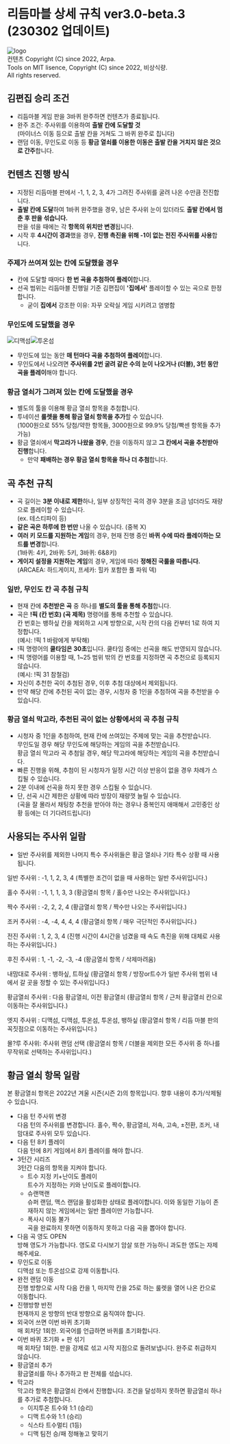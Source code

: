 # 리듬마블 상세 규칙 ver3.0-beta.3 (230302 업데이트)
![logo](/assets/logo.png)  
컨텐츠 Copyright (C) since 2022, Arpa.  
Tools on MIT lisence, Copyright (C) since 2022, 비상식량.  
All rights reserved.

## 김편집 승리 조건
- 리듬마블 게임 판을 3바퀴 완주하면 컨텐츠가 종료됩니다.
- 완주 조건: 주사위를 이용하여 **출발 칸에 도달할 것**  
(마이너스 이동 등으로 출발 칸을 거쳐도 그 바퀴 완주로 칩니다)
- 랜덤 이동, 무인도로 이동 등 **황금 열쇠를 이용한 이동은 출발 칸을 거치지 않은 것으로 간주**합니다.

## 컨텐츠 진행 방식
- 지정된 리듬마블 판에서 -1, 1, 2, 3, 4가 그려진 주사위를 굴려 나온 수만큼 전진합니다.
- **출발 칸에 도달**하여 1바퀴 완주했을 경우, 남은 주사위 눈이 있더라도 **출발 칸에서 멈춘 후 판을 섞습니다.**  
판을 섞을 때에는 각 **항목의 위치만 변경**됩니다.
- 시작 후 **4시간이 경과**했을 경우, **진행 촉진을 위해 -1이 없는 전진 주사위를 사용**합니다.

### 주제가 쓰여져 있는 칸에 도달했을 경우
- 칸에 도달할 때마다 **한 번 곡을 추첨하여 플레이**합니다.
- 선곡 범위는 리듬마블 진행일 기준 김편집이 **'집에서'** 플레이할 수 있는 곡으로 한정합니다.
  - 굳이 __집에서__ 강조한 이유: 자꾸 오락실 게임 시키려고 염병함

### 무인도에 도달했을 경우
![디맥섬](/assets/godjmax.png)![투온섬](/assets/goez2on.png)
- 무인도에 있는 동안 **매 턴마다 곡을 추첨하여 플레이**합니다.
- 무인도에서 나오려면 **주사위를 2번 굴려 같은 수의 눈이 나오거나 (더블), 3턴 동안 곡을 플레이**해야 합니다.

### 황금 열쇠가 그려져 있는 칸에 도달했을 경우
- 별도의 툴을 이용해 황금 열쇠 항목을 추첨합니다.
- 투네이션 **룰렛을 통해 황금 열쇠 항목을 추가**할 수 있습니다.  
(1000원으로 55% 당첨/약한 항목들, 3000원으로 99.9% 당첨/빡센 항목들 추가 가능)
- 황금 열쇠에서 **막고라가 나왔을 경우**, 칸을 이동하지 않고 **그 칸에서 곡을 추천받아 진행**합니다.
  - 만약 **패배하는 경우 황금 열쇠 항목을 하나 더 추첨**합니다.

## 곡 추천 규칙
- 곡 길이는 **3분 이내로 제한**하나, 일부 상징적인 곡의 경우 3분을 조금 넘더라도 재량으로 플레이할 수 있습니다.  
(ex. 테스티파이 등)
- **같은 곡은 하루에 한 번만** 나올 수 있습니다. (중복 X)
- **여러 키 모드를 지원하는 게임**의 경우, 현재 진행 중인 **바퀴 수에 따라 플레이하는 모드를 변경**합니다.  
(1바퀴: 4키, 2바퀴: 5키, 3바퀴: 6&8키)
- **게이지 설정을 지원하는 게임**의 경우, 게임에 따라 **정해진 국룰을 따릅니다.**  
(ARCAEA: 하드게이지, 프세카: 힐카 포함한 풀 파워 덱)

### 일반, 무인도 칸 곡 추첨 규칙
- 현재 칸에 **추천받은 곡** 중 하나를 **별도의 툴을 통해 추첨**합니다.
- 곡은 **!픽 (칸 번호) (곡 제목)** 명령어를 통해 추천할 수 있습니다.  
칸 번호는 뱅하싶 칸을 제외하고 시계 방향으로, 시작 칸의 다음 칸부터 1로 하여 지정합니다.  
(예시: !픽 1 바람에게 부탁해)
- !픽 명령어의 **쿨타임은 30초**입니다. 쿨타임 중에는 선곡을 해도 반영되지 않습니다.
- !픽 명령어를 이용할 때, 1~25 범위 밖의 칸 번호를 지정하면 곡 추천으로 등록되지 않습니다.  
(예시: !픽 31 참철검)
- 자신이 추천한 곡이 추첨된 경우, 이후 추첨 대상에서 제외됩니다.
- 만약 해당 칸에 추천된 곡이 없는 경우, 시청자 중 1인을 추첨하여 곡을 추천받을 수 있습니다.

### 황금 열쇠 막고라, 추천된 곡이 없는 상황에서의 곡 추첨 규칙
- 시청자 중 1인을 추첨하여, 현재 칸에 쓰여있는 주제에 맞는 곡을 추천받습니다.  
무인도일 경우 해당 무인도에 해당하는 게임의 곡을 추천받습니다.  
황금 열쇠 막고라 곡 추첨일 경우, 해당 막고라에 해당하는 게임의 곡을 추천받습니다.
- 빠른 진행을 위해, 추첨이 된 시청자가 일정 시간 이상 반응이 없을 경우 차례가 스킵될 수 있습니다.
- 2분 이내에 선곡을 하지 못한 경우 스킵될 수 있습니다.
- 단, 선곡 시간 제한은 상황에 따라 방장이 재량껏 늘릴 수 있습니다.  
(곡을 잘 몰라서 채팅창 추천을 받아야 하는 경우나 중복인지 애매해서 고민중인 상황 등에는 더 기다려드립니다)

## 사용되는 주사위 일람
 - 일반 주사위를 제외한 나머지 특수 주사위들은 황금 열쇠나 기타 특수 상황 때 사용됩니다.

 일반 주사위 : -1, 1, 2, 3, 4
 (특별한 조건이 없을 때 사용하는 일반 주사위입니다.)

 홀수 주사위 : -1, 1, 1, 3, 3
 (황금열쇠 항목 / 홀수만 나오는 주사위입니다.)

 짝수 주사위 : -2, 2, 2, 4
 (황금열쇠 항목 / 짝수만 나오는 주사위입니다.)

 조커 주사위 : -4, -4, 4, 4, 4
 (황금열쇠 항목 / 매우 극단적인 주사위입니다.)

 전진 주사위 : 1, 2, 3, 4
 (진행 시간이 4시간을 넘겼을 때 속도 촉진을 위해 대체로 사용하는 주사위입니다.)

 후진 주사위 : 1, -1, -2, -3, -4
 (황금열쇠 항목 / 삭제마려움)

 내맘대로 주사위 : 뱅하싶, 트하싶
 (황금열쇠 항목 / 방장or트수가 일반 주사위 범위 내에서 갈 곳을 정할 수 있는 주사위입니다.)

 황금열쇠 주사위 : 다음 황금열쇠, 이전 황금열쇠
 (황금열쇠 항목 / 근처 황금열쇠 칸으로 이동하는 주사위입니다.)
 
 엣지 주사위 : 디맥섬, 디맥섬, 투온섬, 투온섬, 뱅하싶
 (황금열쇠 항목 / 리듬 마블 판의 꼭짓점으로 이동하는 주사위입니다.)
 
 몰?루 주사위: 주사위 랜덤 선택
 (황금열쇠 항목 / 더블을 제외한 모든 주사위 중 하나를 무작위로 선택하는 주사위입니다.)

## 황금 열쇠 항목 일람
본 황금열쇠 항목은 2022년 겨울 시즌(시즌 2)의 항목입니다. 향후 내용이 추가/삭제될 수 있습니다.
- 다음 턴 주사위 변경  
다음 턴의 주사위를 변경합니다. 홀수, 짝수, 황금열쇠, 저속, 고속, ±전환, 조커, 내맘대로 주사위 모두 있습니다.
- 다음 턴 8키 플레이  
다음 턴에 8키 게임에서 8키 플레이를 해야 합니다.
- 3턴간 시리즈  
3턴간 다음의 항목을 지켜야 합니다.
  - 트수 지정 키+난이도 플레이  
  트수가 지정하는 키와 난이도로 플레이합니다.
  - 슈랜맥랜  
  슈퍼 랜덤, 맥스 랜덤을 활성화한 상태로 플레이합니다. 이와 동일한 기능이 존재하지 않는 게임에서는 일반 플레이만 가능합니다.
  - 폭사시 이동 불가  
  곡을 완료하지 못하면 이동하지 못하고 다음 곡을 뽑아야 합니다.
- 다음 곡 영도 OPEN  
방해 영도가 가능합니다. 영도로 다시보기 암살 또한 가능하니 과도한 영도는 자제해주세요.
- 무인도로 이동  
디맥섬 또는 투온섬으로 강제 이동합니다.
- 완전 랜덤 이동  
진행 방향으로 시작 다음 칸을 1, 마지막 칸을 25로 하는 룰렛을 열어 나온 칸으로 이동합니다.
- 진행방향 반전  
현재까지 온 방향의 반대 방향으로 움직여야 합니다.
- 외국어 쓰면 이번 바퀴 초기화  
매 회차당 1회한. 외국어를 언급하면 바퀴를 초기화합니다.
- 이번 바퀴 초기화 + 판 섞기  
매 회차당 1회한. 판을 강제로 섞고 시작 지점으로 돌려보냅니다. 완주로 취급하지 않습니다.
- 황금열쇠 추가  
황금열쇠를 하나 추가하고 판 전체를 섞습니다.
- 막고라  
막고라 항목은 황금열쇠 칸에서 진행합니다. 조건을 달성하지 못하면 황금열쇠 하나를 추가로 추첨합니다.
  - 이지투온 트수와 1:1 (승리)
  - 디맥 트수와 1:1 (승리)
  - 식스타 트수멀티 (1등)
  - 디맥 팀전 승/패 정해놓고 맞히기

